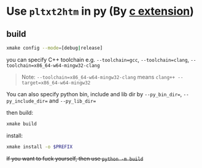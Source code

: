 # Use `pltxt2htm` in py (By [c extension](https://docs.python.org/3/extending/index.html))

## build
```sh
xmake config --mode=[debug|release]
```
you can specify C++ toolchain e.g. `--toolchain=gcc`, `--toolchain=clang`, `--toolchain=x86_64-w64-mingw32-clang`

> Note: `--toolchain=x86_64-w64-mingw32-clang` means `clang++ --target=x86_64-w64-mingw32`

You can also specify python bin, include and lib dir by `--py_bin_dir=`, `--py_include_dir=` and `--py_lib_dir=`

then build:
```sh
xmake build
```

install:
```sh
xmake install -o $PREFIX
```

<del>If you want to fuck yourself, then use `python -m build`</del>
